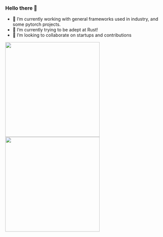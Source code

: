 ### Hello there 👋

- 🔭 I’m currently working with general frameworks used in industry, and some pytorch projects.  
- 🌱 I’m currently trying to be adept at Rust!
- 👯 I’m looking to collaborate on startups and contributions


<!--[![Top Langs](https://github-readme-stats.vercel.app/api/top-langs/?username=sebastian9991)](https://github.com/anuraghazra/github-readme-stats)-->

<!--[![Top Langs](https://github-readme-stats.vercel.app/api/top-langs/?username=sebastian9991&layout=donut-vertical)](https://github.com/anuraghazra/github-readme-stats)-->

<a href="https://github.com/anuraghazra/github-readme-stats">
  <img height=300 align="center" src="https://github-readme-stats.vercel.app/api/top-langs/?username=sebastian9991&hide=Jupter%Notebook" />
</a>
<a href="https://github.com/anuraghazra/convoychat">
  <img height=300 align="center" src="https://github-readme-stats.vercel.app/api/top-langs/?username=sebastian9991&layout=donut-vertical" />
</a>

